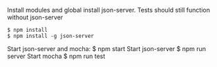 Install modules and global install json-server. Tests should still function without json-server

    $ npm install
    $ npm install -g json-server

Start json-server and mocha:
    $ npm start
Start json-server
    $ npm run server
Start mocha
    $ npm run test
